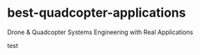 # best-quadcopter-applications
Drone &amp; Quadcopter Systems Engineering with Real Applications


test
